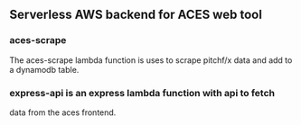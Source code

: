 ## Serverless AWS backend for ACES web tool
### aces-scrape
The aces-scrape lambda function is uses to scrape pitchf/x data
and add to a dynamodb table.

### express-api is an express lambda function with api to fetch
data from the aces frontend.
